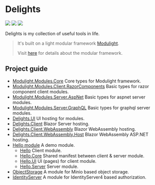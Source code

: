 # Delights

![](https://github.com/StardustDL/delights/workflows/CI/badge.svg) ![](https://github.com/StardustDL/delights/workflows/CD/badge.svg) ![](https://img.shields.io/github/license/StardustDL/delights.svg)

Delights is my collection of useful tools in life.

> It's built on a light modular framework [Modulight](./README.framework.md).
> 
> Visit [here](https://stardustdl.github.io/delights/) for details about the modular framework.

## Project guide

- [Modulight.Modules.Core](./src/Modulight.Modules.Core/) Core types for Modulight framework.
- [Modulight.Modules.Client.RazorComponents](./src/Modulight.Modules.Client.RazorComponents/) Basic types for razor component client modules.
- [Modulight.Modules.Server.AspNet](./src/Modulight.Modules.Server.AspNet/) Basic types for aspnet server modules.
- [Modulight.Modules.Server.GraphQL](./src/Modulight.Modules.Server.GraphQL/) Basic types for graphql server modules.
- [Delights.UI](./src/Delights.UI/) UI hosting for modules.
- [Delights.Client](./src/Delights.Client/) Blazor Server hosting.
- [Delights.Client.WebAssembly](./src/Delights.Client.WebAssembly/) Blazor WebAssembly hosting.
- [Delights.Client.WebAssembly.Host](./src/Delights.Client.WebAssembly/) Blazor WebAssembly ASP.NET hosting.
- [Hello module](./src/modules/hello/) A demo module.
  - [Hello](./src/modules/hello/Delights.Modules.Hello) Client module.
  - [Hello.Core](./src/modules/hello/Delights.Modules.Hello.Core) Shared manifest between client & server module.
  - [Hello.UI](./src/modules/hello/Delights.Modules.Hello.UI) UI (pages) for client module.
  - [Hello.Server](./src/modules/hello/Delights.Modules.Hello.Server) Server module.
- [ObjectStorage](./src/StardustDL.AspNet.ObjectStorage/) A module for Minio based object storage.
- [IdentityServer](./src/StardustDL.AspNet.IdentityServer/) A module for IdentityServer4 based authorization.
